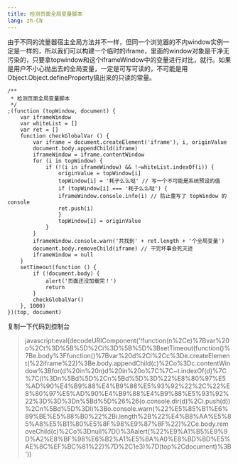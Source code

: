 ```yaml
---
title: 检测页面全局变量脚本
lang: zh-CN
---
```


由于不同的流量器宿主全局方法并不一样，但同一个浏览器的不内window实例一定是一样的，所以我们可以构建一个临时的iframe，里面的window对象是干净无污染的，只要拿topwindow和这个iframeWindow中的变量进行对比，就行。如果是用户不小心抛出去的全局变量，一定是可写可读的，不可能是用Object.Object.defineProperty搞出来的只读的常量。

```
/**
 * 检测页面全局变量脚本
 */
;(function (topWindow, document) {
    var iframeWindow
    var whiteList = []
    var ret = []
    function checkGlobalVar () {
        var iframe = document.createElement('iframe'), i, originValue
        document.body.appendChild(iframe)
        iframeWindow = iframe.contentWindow
        for (i in topWindow) {
            if (!(i in iframeWindow) && !~whiteList.indexOf(i)) {
                originValue = topWindow[i]
                topWindow[i] = '耗子么么哒' // 写一个不可能是系统预设的值
                if (topWindow[i] === '耗子么么哒') {
                iframeWindow.console.info(i) // 防止重写了 topWindow 的 console
                ret.push(i)
                }
                topWindow[i] = originValue
            }
        }
        iframeWindow.console.warn('共找到' + ret.length + '个全局变量')
        document.body.removeChild(iframe) // 干完坏事会死灭迹
        iframeWindow = null
    }
    setTimeout(function () {
        if (!document.body) {
            alert('页面还没加载完！')
            return
        }
        checkGlobalVar()
    }, 1000)
})(top, document)
```
复制一下代码到控制台

> javascript:eval(decodeURIComponent('!function(n%2Ce)%7Bvar%20o%2Ct%3D%5B%5D%2Ci%3D%5B%5D%3BsetTimeout(function()%7Be.body%3Ffunction()%7Bvar%20d%2Cl%2Cc%3De.createElement(%22iframe%22)%3Be.body.appendChild(c)%2Co%3Dc.contentWindow%3Bfor(d%20in%20n)d%20in%20o%7C%7C~t.indexOf(d)%7C%7C(l%3Dn%5Bd%5D%2Cn%5Bd%5D%3D%22%E8%80%97%E5%AD%90%E4%B9%88%E4%B9%88%E5%93%92%22%2C%22%E8%80%97%E5%AD%90%E4%B9%88%E4%B9%88%E5%93%92%22%3D%3D%3Dn%5Bd%5D%26%26(o.console.dir(d)%2Ci.push(d))%2Cn%5Bd%5D%3Dl)%3Bo.console.warn(%22%E5%85%B1%E6%89%BE%E5%88%B0%22%2Bi.length%2B%22%E4%B8%AA%E5%85%A8%E5%B1%80%E5%8F%98%E9%87%8F%22)%2Ce.body.removeChild(c)%2Co%3Dnull%7D()%3Aalert(%22%E9%A1%B5%E9%9D%A2%E8%BF%98%E6%B2%A1%E5%8A%A0%E8%BD%BD%E5%AE%8C%EF%BC%81%22)%7D%2C1e3)%7D(top%2Cdocument)%3B'))
